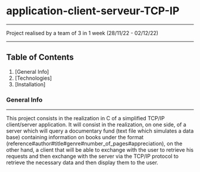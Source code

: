 # application-client-serveur-TCP-IP
***
Project realised by a team of 3 in 1 week (28/11/22 - 02/12/22)
***
## Table of Contents
1. [General Info]
2. [Technologies]
3. [Installation]
### General Info
***
This project consists in the realization in C of a simplified TCP/IP client/server application. It will consist in the realization, on one side, of a server which will query a documentary fund (text file which simulates a data base) containing information on books under the format (reference#author#title#genre#number_of_pages#appreciation), on the other hand, a client that will be able to exchange with the user to retrieve his requests and then exchange with the server via the TCP/IP protocol to retrieve the necessary data and then display them to the user.
